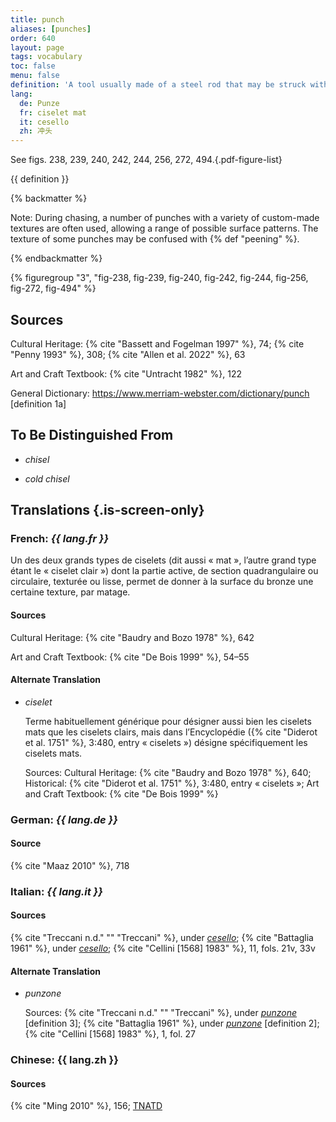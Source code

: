 ```yaml
---
title: punch
aliases: [punches]
order: 640
layout: page
tags: vocabulary
toc: false
menu: false
definition: 'A tool usually made of a steel rod that may be struck with a hammer at one end in order to create a pattern in the surface of the sculpture with the other end by compressing the metal.'
lang:
  de: Punze
  fr: ciselet mat
  it: cesello
  zh: 冲头
---
```


See figs. 238, 239, 240, 242, 244, 256, 272, 494.{.pdf-figure-list}

{{ definition }}

{% backmatter %}

Note: During chasing, a number of punches with a variety of custom-made textures are often used, allowing a range of possible surface patterns. The texture of some punches may be confused with {% def "peening" %}.

{% endbackmatter %}

{% figuregroup "3", "fig-238, fig-239, fig-240, fig-242, fig-244, fig-256, fig-272, fig-494" %}

## Sources

Cultural Heritage: {% cite "Bassett and Fogelman 1997" %}, 74; {% cite "Penny 1993" %}, 308; {% cite "Allen et al. 2022" %}, 63

Art and Craft Textbook: {% cite "Untracht 1982" %}, 122

General Dictionary: <https://www.merriam-webster.com/dictionary/punch> [definition 1a]

## To Be Distinguished From

- *chisel*

- *cold chisel*

## Translations {.is-screen-only}

<div class="accordion">

### **French**: *{{ lang.fr }}*

Un des deux grands types de ciselets (dit aussi « mat », l’autre grand type étant le « ciselet clair ») dont la partie active, de section quadrangulaire ou circulaire, texturée ou lisse, permet de donner à la surface du bronze une certaine texture, par matage.

#### Sources

Cultural Heritage: {% cite "Baudry and Bozo 1978" %}, 642

Art and Craft Textbook: {% cite "De Bois 1999" %}, 54–55

#### Alternate Translation

- *ciselet*

    Terme habituellement générique pour désigner aussi bien les ciselets mats que les ciselets clairs, mais dans l’Encyclopédie ({% cite "Diderot et al. 1751" %}, 3:480, entry « ciselets ») désigne spécifiquement les ciselets mats.

    Sources: Cultural Heritage: {% cite "Baudry and Bozo 1978" %}, 640; Historical: {% cite "Diderot et al. 1751" %}, 3:480, entry « ciselets »; Art and Craft Textbook: {% cite "De Bois 1999" %}

### **German**: *{{ lang.de }}*

#### Source

{% cite "Maaz 2010" %}, 718

### **Italian**: *{{ lang.it }}*

#### Sources

{% cite "Treccani n.d." "" "Treccani" %}, under [*cesello*](https://www.treccani.it/vocabolario/cesello/); {% cite "Battaglia 1961" %}, under [*cesello*](http://www.gdli.it/JPG/GDLI03/00000019.jpg); {% cite "Cellini [1568] 1983" %}, 11, fols. 21v, 33v

#### Alternate Translation

- *punzone*

    Sources: {% cite "Treccani n.d." "" "Treccani" %}, under [*punzone*](http://www.treccani.it/vocabolario/punzone/) [definition 3]; {% cite "Battaglia 1961" %}, under [*punzone*](http://www.gdli.it/pdf_viewer/Scripts/pdf.js/web/viewer.asp?file=/PDF/GDLI14/GDLI_14_ocr_1017.pdf&parola=punzone) [definition 2]; {% cite "Cellini [1568] 1983" %}, 1, fol. 27

### **Chinese**: <span lang="zh">{{ lang.zh }}</span>

#### Sources

{% cite "Ming 2010" %}, 156; [TNATD](https://terms.naer.edu.tw/detail/625279/?index=1)

</div>
